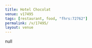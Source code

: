 ```yaml
---
title: Hotel Chocolat
venue: v17495
tags: [restaurant, food, "fhrs:72762"]
permalink: /v/17495/
layout: venue
---
```

null